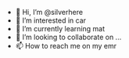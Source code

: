 - 👋 Hi, I’m @silverhere
- 👀 I’m interested in car
- 🌱 I’m currently learning mat
- 💞️ I’m looking to collaborate on ...
- 📫 How to reach me on my emr

<!---
silverhere/silverhere is a ✨ special ✨ repository because its `README.md` (this file) appears on your GitHub profile.
You can click the Preview link to take a look at your changes.
--->
